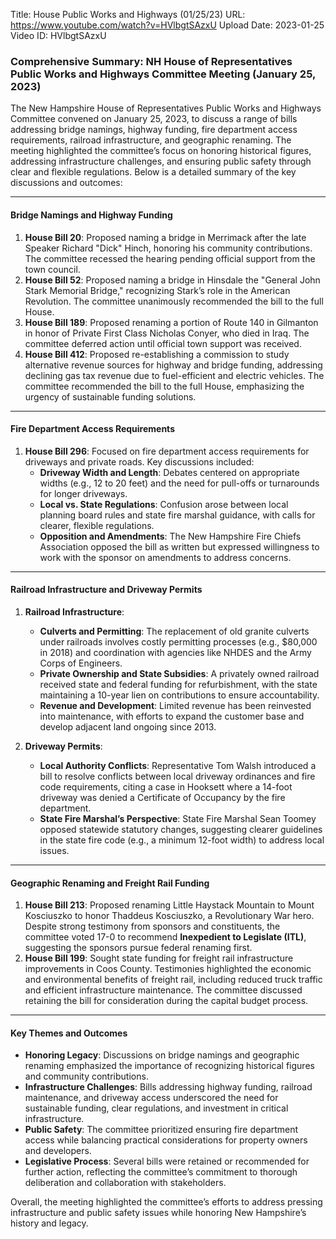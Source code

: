 Title: House Public Works and Highways (01/25/23)
URL: https://www.youtube.com/watch?v=HVlbgtSAzxU
Upload Date: 2023-01-25
Video ID: HVlbgtSAzxU

### Comprehensive Summary: NH House of Representatives Public Works and Highways Committee Meeting (January 25, 2023)

The New Hampshire House of Representatives Public Works and Highways Committee convened on January 25, 2023, to discuss a range of bills addressing bridge namings, highway funding, fire department access requirements, railroad infrastructure, and geographic renaming. The meeting highlighted the committee’s focus on honoring historical figures, addressing infrastructure challenges, and ensuring public safety through clear and flexible regulations. Below is a detailed summary of the key discussions and outcomes:

---

#### **Bridge Namings and Highway Funding**
1. **House Bill 20**: Proposed naming a bridge in Merrimack after the late Speaker Richard "Dick" Hinch, honoring his community contributions. The committee recessed the hearing pending official support from the town council.
2. **House Bill 52**: Proposed naming a bridge in Hinsdale the "General John Stark Memorial Bridge," recognizing Stark’s role in the American Revolution. The committee unanimously recommended the bill to the full House.
3. **House Bill 189**: Proposed renaming a portion of Route 140 in Gilmanton in honor of Private First Class Nicholas Conyer, who died in Iraq. The committee deferred action until official town support was received.
4. **House Bill 412**: Proposed re-establishing a commission to study alternative revenue sources for highway and bridge funding, addressing declining gas tax revenue due to fuel-efficient and electric vehicles. The committee recommended the bill to the full House, emphasizing the urgency of sustainable funding solutions.

---

#### **Fire Department Access Requirements**
1. **House Bill 296**: Focused on fire department access requirements for driveways and private roads. Key discussions included:
   - **Driveway Width and Length**: Debates centered on appropriate widths (e.g., 12 to 20 feet) and the need for pull-offs or turnarounds for longer driveways.
   - **Local vs. State Regulations**: Confusion arose between local planning board rules and state fire marshal guidance, with calls for clearer, flexible regulations.
   - **Opposition and Amendments**: The New Hampshire Fire Chiefs Association opposed the bill as written but expressed willingness to work with the sponsor on amendments to address concerns.

---

#### **Railroad Infrastructure and Driveway Permits**
1. **Railroad Infrastructure**:
   - **Culverts and Permitting**: The replacement of old granite culverts under railroads involves costly permitting processes (e.g., $80,000 in 2018) and coordination with agencies like NHDES and the Army Corps of Engineers.
   - **Private Ownership and State Subsidies**: A privately owned railroad received state and federal funding for refurbishment, with the state maintaining a 10-year lien on contributions to ensure accountability.
   - **Revenue and Development**: Limited revenue has been reinvested into maintenance, with efforts to expand the customer base and develop adjacent land ongoing since 2013.

2. **Driveway Permits**:
   - **Local Authority Conflicts**: Representative Tom Walsh introduced a bill to resolve conflicts between local driveway ordinances and fire code requirements, citing a case in Hooksett where a 14-foot driveway was denied a Certificate of Occupancy by the fire department.
   - **State Fire Marshal’s Perspective**: State Fire Marshal Sean Toomey opposed statewide statutory changes, suggesting clearer guidelines in the state fire code (e.g., a minimum 12-foot width) to address local issues.

---

#### **Geographic Renaming and Freight Rail Funding**
1. **House Bill 213**: Proposed renaming Little Haystack Mountain to Mount Kosciuszko to honor Thaddeus Kosciuszko, a Revolutionary War hero. Despite strong testimony from sponsors and constituents, the committee voted 17-0 to recommend **Inexpedient to Legislate (ITL)**, suggesting the sponsors pursue federal renaming first.
2. **House Bill 199**: Sought state funding for freight rail infrastructure improvements in Coos County. Testimonies highlighted the economic and environmental benefits of freight rail, including reduced truck traffic and efficient infrastructure maintenance. The committee discussed retaining the bill for consideration during the capital budget process.

---

#### **Key Themes and Outcomes**
- **Honoring Legacy**: Discussions on bridge namings and geographic renaming emphasized the importance of recognizing historical figures and community contributions.
- **Infrastructure Challenges**: Bills addressing highway funding, railroad maintenance, and driveway access underscored the need for sustainable funding, clear regulations, and investment in critical infrastructure.
- **Public Safety**: The committee prioritized ensuring fire department access while balancing practical considerations for property owners and developers.
- **Legislative Process**: Several bills were retained or recommended for further action, reflecting the committee’s commitment to thorough deliberation and collaboration with stakeholders.

Overall, the meeting highlighted the committee’s efforts to address pressing infrastructure and public safety issues while honoring New Hampshire’s history and legacy.
